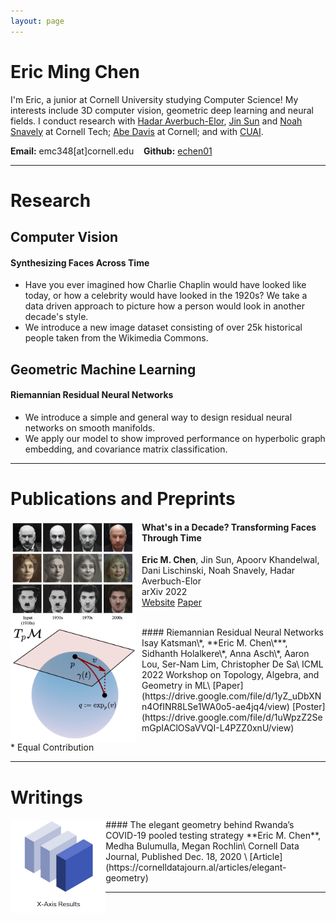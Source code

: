 ```yaml
---
layout: page
---
```



# Eric Ming Chen
I'm Eric, a junior at Cornell University studying Computer
Science! My interests include 3D computer vision, geometric deep
learning and neural fields. I conduct research with [Hadar
Averbuch-Elor](https://www.cs.cornell.edu/~hadarelor/), [Jin
Sun](https://www.cs.cornell.edu/~jinsun/) and [Noah
Snavely](https://www.cs.cornell.edu/~snavely/) at Cornell Tech; [Abe
Davis](http://abedavis.com) at Cornell; and
with [CUAI](https://cuai.github.io/).

**Email:** emc348[at]cornell.edu &nbsp;&nbsp; **Github:** [echen01](https://github.com/echen01)

---

# Research
## Computer Vision
#### Synthesizing Faces Across Time
- Have you ever imagined how Charlie Chaplin would have looked like
  today, or how a celebrity would have looked in the 1920s? We take a
  data driven approach to picture how a person would look in another decade's
  style. 
- We introduce a new image dataset consisting of over 25k historical people taken from
  the Wikimedia Commons. 

## Geometric Machine Learning
#### Riemannian Residual Neural Networks
- We introduce a simple and general way to design residual neural
  networks on smooth manifolds. 
-  We apply our model to show improved performance on hyperbolic
    graph embedding, and covariance matrix classification. 
  
---

# Publications and Preprints
<img src="/assets/ftt.png" alt="Faces Transformed Across Deacdes"
style="float: left; padding: 0px 10px 0px 0px" width=200px>
#### What's in a Decade? Transforming Faces Through Time
**Eric M. Chen**, Jin Sun, Apoorv Khandelwal, Dani Lischinski, Noah Snavely, Hadar Averbuch-Elor\
 arXiv 2022\
[Website](https://facesthroughtime.github.io)
[Paper](https://arxiv.org/abs/2210.06642)

<br>

<img src="/assets/rresnet.png" alt="RResNet" style="float: left;padding: 0px 10px 0px 0px" width=200px>
#### Riemannian Residual Neural Networks
Isay Katsman\*, **Eric M. Chen\***, Sidhanth Holalkere\*, Anna Asch\*, Aaron
Lou, Ser-Nam Lim, Christopher De Sa\
ICML 2022 Workshop on Topology, Algebra, and Geometry in ML\
[Paper](https://drive.google.com/file/d/1yZ_uDbXNn4OfINR8LSe1WA0o5-ae4jq4/view)
[Poster](https://drive.google.com/file/d/1uWpzZ2SemGpIAClOSaVVQI-L4PZZ0xnU/view)


 \* Equal Contribution
 
---

<!-- ## Activities -->
<!-- <p align="center"> -->
<!-- <img src="/assets/activities/applefest.jpg" width="85%"/><br> -->
<!-- Celebrating Ithaca Apple Fest [2021] -->
<!-- </p> -->

<!-- <p align="center"> -->
<!-- <img src="/assets/activities/graduation.jpg" width="85%"/><br> -->
<!-- Receiving my Stuy diploma from Mr. Blay after a year of online schooling [2021] -->
<!-- </p> -->

<!-- <p align="center"> -->
<!-- <img src="/assets/activities/pumpkin_patch.png" width="85%"/><br> -->
<!-- Volunteering with StuyPulse and Bloomberg Philanthropies [2019] -->
<!-- </p> -->


# Writings
<img src="/assets/covid.png" alt="Slice of Cube" style="float: left" height=150px>
#### The elegant geometry behind Rwanda’s COVID-19 pooled testing strategy 
**Eric M. Chen**, Medha Bulumulla, Megan Rochlin\
Cornell Data Journal, Published Dec. 18, 2020 \
[Article](https://cornelldatajourn.al/articles/elegant-geometry)


---

<!-- ## Coursework -- In Progress -->
<!-- - KOREA 1102: Elementary Korean II -->
<!-- - PHYS 2217: Honors Electricity and Magnetism -->
<!-- - CS 4820: Introduction to Algorithms -->
<!-- - CS 5625: Interactive Computer Graphics -->
<!-- - ORIE 6334: Combinatorial Optimization -->
